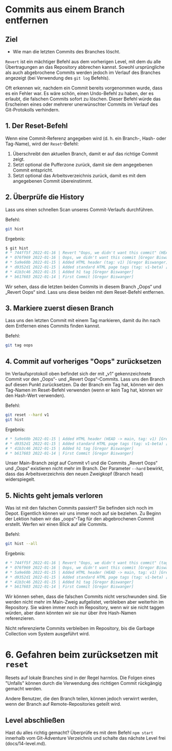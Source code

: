 # Commits aus einem Branch entfernen
## Ziel
- Wie man die letzten Commits des Branches löscht.

`Revert` ist ein mächtiger Befehl aus dem vorherigen Level, mit dem du alle Übertragungen an das Repository abbrechen kannst. Sowohl ursprüngliche als auch abgebrochene Commits werden jedoch im Verlauf des Branches angezeigt (bei Verwendung des `git log` Befehls).

Oft erkennen wir, nachdem ein Commit bereits vorgenommen wurde, dass es ein Fehler war. Es wäre schön, einen Undo-Befehl zu haben, der es erlaubt, die falschen Commits sofort zu löschen. Dieser Befehl würde das Erscheinen eines oder mehrerer unerwünschter Commits im Verlauf des Git-Protokolls verhindern.

## 1. Der Reset-Befehl
Wenn eine Commit-Referenz angegeben wird (d. h. ein Branch-, Hash- oder Tag-Name), wird der `Reset`-Befehl:

1. Überschreibt den aktuellen Branch, damit er auf das richtige Commit zeigt.
1. Setzt optional die Pufferzone zurück, damit sie dem angegebenen Commit entspricht.
1. Setzt optional das Arbeitsverzeichnis zurück, damit es mit dem angegebenen Commit übereinstimmt.

## 2. Überprüfe die History
Lass uns einen schnellen Scan unseres Commit-Verlaufs durchführen.

Befehl:  
```bash
git hist
```

Ergebnis:  
```bash
$ git hist
# * 744ff5f 2022-01-16 | Revert "Oops, we didn't want this commit" (HEAD -> main) [Gregor Biswanger]
# * 076f969 2022-01-16 | Oops, we didn't want this commit [Gregor Biswanger]
# * 5a9e60b 2022-01-15 | Added HTML header (tag: v1) [Gregor Biswanger]
# * d9352d1 2022-01-15 | Added standard HTML page tags (tag: v1-beta) [Gregor Biswanger]
# * 41b3c46 2022-01-15 | Added h1 tag [Gregor Biswanger]
# * b617603 2022-01-14 | First Commit [Gregor Biswanger]
```

Wir sehen, dass die letzten beiden Commits in diesem Branch „Oops“ und „Revert Oops“ sind. Lass uns diese beiden mit dem Reset-Befehl entfernen.

## 3. Markiere zuerst diesen Branch
Lass uns den letzten Commit mit einem Tag markieren, damit du ihn nach dem Entfernen eines Commits finden kannst.

Befehl:  
```bash
git tag oops
```

## 4. Commit auf vorheriges "Oops" zurücksetzen
Im Verlaufsprotokoll oben befindet sich der mit „v1“ gekennzeichnete Commit vor den „Oops“- und „Revert Oops“-Commits. Lass uns den Branch auf diesen Punkt zurücksetzen. Da der Branch ein Tag hat, können wir den Tag-Namen im Reset-Befehl verwenden (wenn er kein Tag hat, können wir den Hash-Wert verwenden).

Befehl:  
```bash
git reset --hard v1
git hist
```

Ergebnis:
```bash
# * 5a9e60b 2022-01-15 | Added HTML header (HEAD -> main, tag: v1) [Gregor Biswanger]
# * d9352d1 2022-01-15 | Added standard HTML page tags (tag: v1-beta) [Gregor Biswanger]
# * 41b3c46 2022-01-15 | Added h1 tag [Gregor Biswanger]
# * b617603 2022-01-14 | First Commit [Gregor Biswanger]
```

Unser Main-Branch zeigt auf Commit v1 und die Commits „Revert Oops“ und „Oops“ existieren nicht mehr im Branch. Der Parameter `--hard` bewirkt, dass das Arbeitsverzeichnis den neuen Zweigkopf (Branch head) widerspiegelt.

## 5. Nichts geht jemals verloren
Was ist mit den falschen Commits passiert? Sie befinden sich noch im Depot. Eigentlich können wir uns immer noch auf sie beziehen. Zu Beginn der Lektion haben wir das „oops“-Tag für den abgebrochenen Commit erstellt. Werfen wir einen Blick auf alle Commits.

Befehl:  
```bash
git hist --all
```

Ergebnis:
```bash
# * 744ff5f 2022-01-16 | Revert "Oops, we didn't want this commit" (tag: oops) [Gregor Biswanger]
# * 076f969 2022-01-16 | Oops, we didn't want this commit [Gregor Biswanger]
# * 5a9e60b 2022-01-15 | Added HTML header (HEAD -> main, tag: v1) [Gregor Biswanger]
# * d9352d1 2022-01-15 | Added standard HTML page tags (tag: v1-beta) [Gregor Biswanger]
# * 41b3c46 2022-01-15 | Added h1 tag [Gregor Biswanger]
# * b617603 2022-01-14 | First Commit [Gregor Biswanger]
```

Wir können sehen, dass die falschen Commits nicht verschwunden sind. Sie werden nicht mehr im Main-Zweig aufgelistet, verbleiben aber weiterhin im Repository. Sie wären immer noch im Repository, wenn wir sie nicht taggen würden, aber dann könnten wir sie nur über ihre Hash-Namen referenzieren. 

Nicht referenzierte Commits verbleiben im Repository, bis die Garbage Collection vom System ausgeführt wird.

# 6. Gefahren beim zurücksetzen mit `reset`
Resets auf lokale Branches sind in der Regel harmlos. Die Folgen eines "Unfalls" können durch die Verwendung des richtigen Commit rückgängig gemacht werden.

Andere Benutzer, die den Branch teilen, können jedoch verwirrt werden, wenn der Branch auf Remote-Repositories geteilt wird.

## Level abschließen
Hast du alles richtig gemacht? Überprüfe es mit dem Befehl `npm start` innerhalb vom Git-Adventure Verzeichnis und schalte das nächste Level frei (docs/14-level.md).
